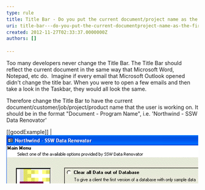 ```yaml
---
type: rule
title: Title Bar - Do you put the current document/project name as the first word of your title bar?
uri: title-bar---do-you-put-the-current-documentproject-name-as-the-first-word-of-your-title-bar
created: 2012-11-27T02:33:37.0000000Z
authors: []

---
```


Too many developers never change the Title Bar. The Title Bar should reflect the current document in the same way that Microsoft Word, Notepad, etc do.
   ​
Imagine if every email that Microsoft Outlook opened didn't change the title bar. When you were to open a few emails and then take a look in the Taskbar, they would all look the same.

Therefore change the Title Bar to have the current document/customer/job/project/product name that the user is working on. It should be in the format "Document - Program Name", i.e. 'Northwind - SSW Data Renovator'

[[goodExample]]
| ![ Good Example - Application with a standard title bar caption](../../assets/imgTitleBarCaption.gif)
